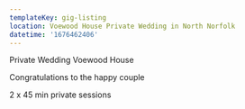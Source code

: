```yaml
---
templateKey: gig-listing
location: Voewood House Private Wedding in North Norfolk
datetime: '1676462406'
---
```

P﻿rivate Wedding Voewood House

C﻿ongratulations to the happy couple

2﻿ x 45 min private sessions